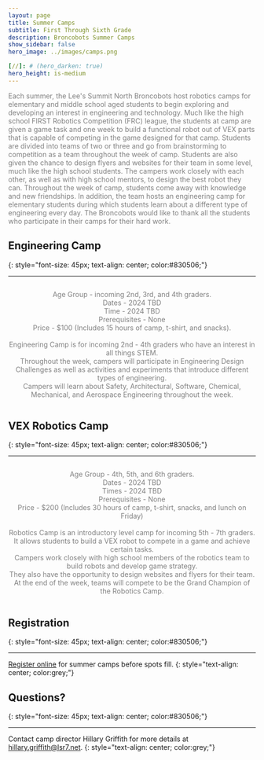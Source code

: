 ```yaml
---
layout: page
title: Summer Camps 
subtitle: First Through Sixth Grade
description: Broncobots Summer Camps
show_sidebar: false
hero_image: ../images/camps.png

[//]: # (hero_darken: true)
hero_height: is-medium
---
```


<div class="centered">
    <p style="color:grey;">
        Each summer, the Lee's Summit North Broncobots host robotics camps for elementary and middle school aged students to begin exploring and developing an interest in engineering and technology. Much like the high school FIRST Robotics Competition (FRC) league, the students at camp are given a game task and one week to build a functional robot out of VEX parts that is capable of competing in the game designed for that camp. Students are divided into teams of two or three and go from brainstorming to competition as a team throughout the week of camp. Students are also given the chance to design flyers and websites for their team in some level, much like the high school students. The campers work closely with each other, as well as with high school mentors, to design the best robot they can. Throughout the week of camp, students come away with knowledge and new friendships. In addition, the team hosts an engineering camp for elementary students during which students learn about a different type of engineering every day. The Broncobots would like to thank all the students who participate in their camps for their hard work.
    </p>
</div>

## Engineering Camp
{: style="font-size: 45px; text-align: center; color:#830506;"}
***
<div style="text-align: center;">
    <p style="color:grey; display: inline-block; text-align: center;">
            Age Group - incoming 2nd, 3rd, and 4th graders.
            <br>
            Dates - 2024 TBD
            <br>
            Time - 2024 TBD
            <br>
            Prerequisites - None
            <br>
            Price - $100 (Includes 15 hours of camp, t-shirt, and snacks).
            <br><br>
            Engineering Camp is for incoming 2nd - 4th graders who have an interest in all things STEM. <br>
            Throughout the week, campers will participate in Engineering Design Challenges as well as activities and experiments that introduce different types of engineering. 
            <br>Campers will learn about Safety, Architectural, Software, Chemical, Mechanical, and Aerospace Engineering throughout the week.
        </p>
</div>


## VEX Robotics Camp
{: style="font-size: 45px; text-align: center; color:#830506;"}
***

<div style="text-align: center;">
            <p style="color:grey; display: inline-block; text-align: center;">
            Age Group - 4th, 5th, and 6th graders.
            <br>
            Dates - 2024 TBD
            <br>
            Times - 2024 TBD
            <br>
            Prerequisites - None
            <br>
            Price - $200 (Includes 30 hours of camp, t-shirt, snacks, and lunch on Friday)
            <br><br>
            Robotics Camp is an introductory level camp for incoming 5th - 7th graders.
            <br>It allows students to build a VEX robot to compete in a game and achieve certain tasks. 
            <br>Campers work closely with high school members of the robotics team to build robots and develop game strategy. 
            <br>They also have the opportunity to design websites and flyers for their team. 
            <br>At the end of the week, teams will compete to be the Grand Champion of the Robotics Camp. 
        </p>
</div>



## Registration
{: style="font-size: 45px; text-align: center; color:#830506;"}
***

[Register online](https://www.lsnbroncoscamps.com/robotics-and-engineering-camps.cfm) for summer camps before spots fill.
{: style="text-align: center; color:grey;"}

## Questions?
{: style="font-size: 45px; text-align: center; color:#830506;"}
***

Contact camp director Hillary Griffith for more details at [hillary.griffith@lsr7.net](mailto:hillary.griffith@lsr7.net).
{: style="text-align: center; color:grey;"}
